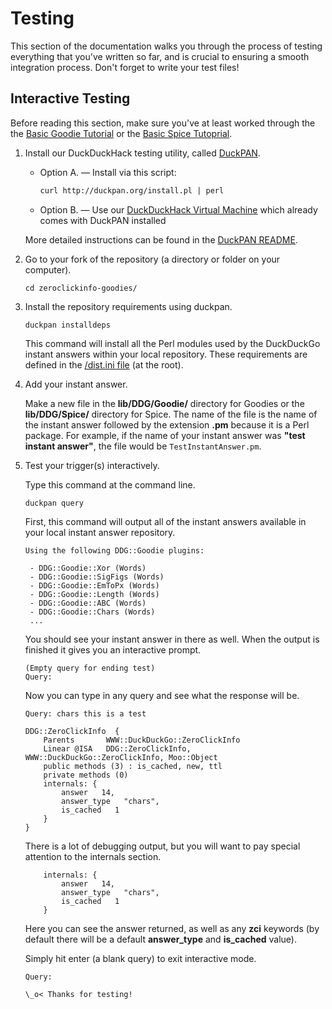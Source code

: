 # Testing

This section of the documentation walks you through the process of testing everything that you've written so far, and is crucial to ensuring a smooth integration process. Don't forget to write your test files!

## Interactive Testing

Before reading this section, make sure you've at least worked through the the [Basic Goodie Tutorial](https://github.com/duckduckgo/duckduckgo-documentation/blob/master/duckduckhack/goodie/goodie_basic_tutorial.md) or the [Basic Spice Tutoprial](https://github.com/duckduckgo/duckduckgo-documentation/blob/master/duckduckhack/spice/spice_basic_tutorial.md).

1. Install our DuckDuckHack testing utility, called [DuckPAN](https://github.com/duckduckgo/p5-app-duckpan).
  
    - Option A. &mdash; Install via this script:
      
        ```perl
        curl http://duckpan.org/install.pl | perl
        ```

    - Option B. &mdash; Use our [DuckDuckHack Virtual Machine](https://github.com/duckduckgo/p5-app-duckpan#duckduckhack-development-virtual-machine) which already comes with DuckPAN installed

    More detailed instructions can be found in the [DuckPAN README](https://github.com/duckduckgo/p5-app-duckpan/blob/master/README.md).

2. Go to your fork of the repository (a directory or folder on your computer).

    ```shell
    cd zeroclickinfo-goodies/
    ```

3. Install the repository requirements using duckpan.

    ```shell
    duckpan installdeps
    ```

    This command will install all the Perl modules used by the DuckDuckGo instant answers within your local repository. These requirements are defined in the [/dist.ini file](http://blog.urth.org/2010/06/walking-through-a-real-distini.html) (at the root).

4. Add your instant answer.

    Make a new file in the **lib/DDG/Goodie/** directory for Goodies or the **lib/DDG/Spice/** directory for Spice. The name of the file is the name of the instant answer followed by the extension **.pm** because it is a Perl package. For example, if the name of your instant answer was **"test instant answer"**, the file would be `TestInstantAnswer.pm`.

5. Test your trigger(s) interactively.

    Type this command at the command line.

    ```shell
    duckpan query
    ```

    First, this command will output all of the instant answers available in your local instant answer repository.

    ```shell
    Using the following DDG::Goodie plugins:

     - DDG::Goodie::Xor (Words)
     - DDG::Goodie::SigFigs (Words)
     - DDG::Goodie::EmToPx (Words)
     - DDG::Goodie::Length (Words)
     - DDG::Goodie::ABC (Words)
     - DDG::Goodie::Chars (Words)
     ...
    ```

    You should see your instant answer in there as well. When the output is finished it gives you an interactive prompt.

    ```shell
    (Empty query for ending test)
    Query:
    ```

    Now you can type in any query and see what the response will be.

    ```shell
    Query: chars this is a test

    DDG::ZeroClickInfo  {
        Parents       WWW::DuckDuckGo::ZeroClickInfo
        Linear @ISA   DDG::ZeroClickInfo, WWW::DuckDuckGo::ZeroClickInfo, Moo::Object
        public methods (3) : is_cached, new, ttl
        private methods (0)
        internals: {
            answer   14,
            answer_type   "chars",
            is_cached   1
        }
    }
    ```

    There is a lot of debugging output, but you will want to pay special attention to the internals section.

    ```shell
        internals: {
            answer   14,
            answer_type   "chars",
            is_cached   1
        }
    ```

    Here you can see the answer returned, as well as any **zci** keywords (by default there will be a default **answer\_type** and **is\_cached** value).

    Simply hit enter (a blank query) to exit interactive mode.

    ```shell
    Query:

    \_o< Thanks for testing!
    ```
